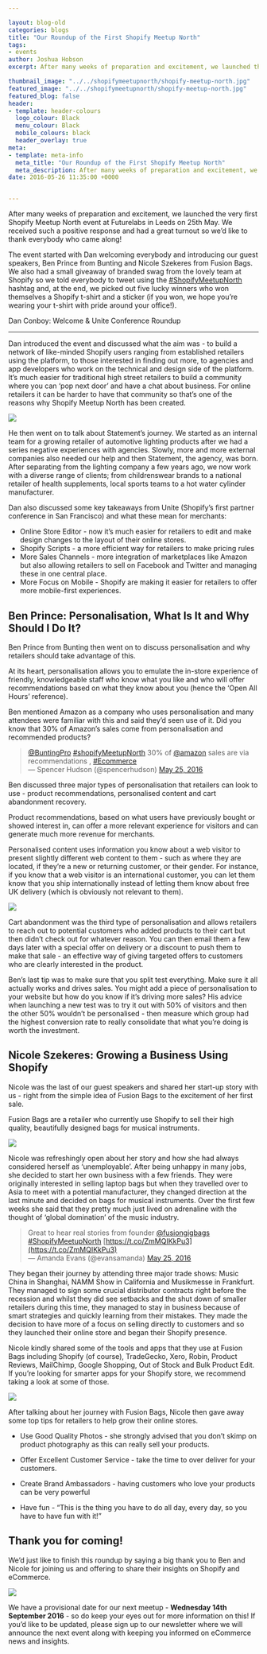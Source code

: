 ```yaml
--- 

layout: blog-old
categories: blogs
title: "Our Roundup of the First Shopify Meetup North"
tags:
- events
author: Joshua Hobson
excerpt: After many weeks of preparation and excitement, we launched the very first Shopify Meetup North event at Futurelabs in Leeds on 25th May. We received such a positive response and had a great turnout so we’d like to thank everybody who came along!

thumbnail_image: "../../shopifymeetupnorth/shopify-meetup-north.jpg"
featured_image: "../../shopifymeetupnorth/shopify-meetup-north.jpg"
featured_blog: false
header:
- template: header-colours
  logo_colour: Black
  menu_colour: Black
  mobile_colours: black
  header_overlay: true
meta:
- template: meta-info
  meta_title: "Our Roundup of the First Shopify Meetup North"
  meta_description: After many weeks of preparation and excitement, we launched the very first Shopify Meetup North event at Futurelabs in Leeds on 25th May. We received such a positive response and had a great turnout so we’d like to thank everybody who came along!
date: 2016-05-26 11:35:00 +0000


--- 
```

After many weeks of preparation and excitement, we launched the very first Shopify Meetup North event at Futurelabs in Leeds on 25th May. We received such a positive response and had a great turnout so we’d like to thank everybody who came along!

The event started with Dan welcoming everybody and introducing our guest speakers, Ben Prince from Bunting and Nicole Szekeres from Fusion Bags. We also had a small giveaway of branded swag from the lovely team at Shopify so we told everybody to tweet using the [#ShopifyMeetupNorth](https://paper.dropbox.com/?q=%23ShopifyMeetupNorth) hashtag and, at the end, we picked out five lucky winners who won themselves a Shopify t-shirt and a sticker (if you won, we hope you’re wearing your t-shirt with pride around your office!).  

  

  

  

Dan Conboy: Welcome & Unite Conference Roundup  

-------------------------------------------------

Dan introduced the event and discussed what the aim was - to build a network of like-minded Shopify users ranging from established retailers using the platform, to those interested in finding out more, to agencies and app developers who work on the technical and design side of the platform. It’s much easier for traditional high street retailers to build a community where you can ‘pop next door’ and have a chat about business. For online retailers it can be harder to have that community so that’s one of the reasons why Shopify Meetup North has been created.

![](../../shopifymeetupnorth/dan-conboy-shopify.jpg)

He then went on to talk about Statement’s journey. We started as an internal team for a growing retailer of automotive lighting products after we had a series negative experiences with agencies. Slowly, more and more external companies also needed our help and then Statement, the agency, was born. After separating from the lighting company a few years ago, we now work with a diverse range of clients; from childrenswear brands to a national retailer of health supplements, local sports teams to a hot water cylinder manufacturer.

Dan also discussed some key takeaways from Unite (Shopify’s first partner conference in San Francisco) and what these mean for merchants:

*   Online Store Editor - now it’s much easier for retailers to edit and make design changes to the layout of their online stores.
*   Shopify Scripts - a more efficient way for retailers to make pricing rules
*   More Sales Channels - more integration of marketplaces like Amazon but also allowing retailers to sell on Facebook and Twitter and managing these in one central place.
*   More Focus on Mobile - Shopify are making it easier for retailers to offer more mobile-first experiences.

  

Ben Prince: Personalisation, What Is It and Why Should I Do It?
---------------------------------------------------------------

Ben Prince from Bunting then went on to discuss personalisation and why retailers should take advantage of this.

At its heart, personalisation allows you to emulate the in-store experience of friendly, knowledgeable staff who know what you like and who will offer recommendations based on what they know about you (hence the ‘Open All Hours’ reference).

Ben mentioned Amazon as a company who uses personalisation and many attendees were familiar with this and said they’d seen use of it. Did you know that 30% of Amazon’s sales come from personalisation and recommended products?

  

> [@BuntingPro](https://twitter.com/BuntingPro) [#shopifyMeetupNorth](https://twitter.com/hashtag/shopifyMeetupNorth?src=hash) 30% of [@amazon](https://twitter.com/amazon) sales are via recommendations , [#Ecommerce](https://twitter.com/hashtag/Ecommerce?src=hash)  
> — Spencer Hudson (@spencerhudson) [May 25, 2016](https://twitter.com/spencerhudson/status/735530637155827713)

  

Ben discussed three major types of personalisation that retailers can look to use - product recommendations, personalised content and cart abandonment recovery.

Product recommendations, based on what users have previously bought or showed interest in, can offer a more relevant experience for visitors and can generate much more revenue for merchants.

Personalised content uses information you know about a web visitor to present slightly different web content to them - such as where they are located, if they’re a new or returning customer, or their gender. For instance, if you know that a web visitor is an international customer, you can let them know that you ship internationally instead of letting them know about free UK delivery (which is obviously not relevant to them).

![](../../shopifymeetupnorth/ben-prince-bunting.jpg)

Cart abandonment was the third type of personalisation and allows retailers to reach out to potential customers who added products to their cart but then didn’t check out for whatever reason. You can then email them a few days later with a special offer on delivery or a discount to push them to make that sale - an effective way of giving targeted offers to customers who are clearly interested in the product.

Ben’s last tip was to make sure that you split test everything. Make sure it all actually works and drives sales. You might add a piece of personalisation to your website but how do you know if it’s driving more sales? His advice when launching a new test was to try it out with 50% of visitors and then the other 50% wouldn’t be personalised - then measure which group had the highest conversion rate to really consolidate that what you’re doing is worth the investment.

  

Nicole Szekeres: Growing a Business Using Shopify
-------------------------------------------------

Nicole was the last of our guest speakers and shared her start-up story with us - right from the simple idea of Fusion Bags to the excitement of her first sale.

Fusion Bags are a retailer who currently use Shopify to sell their high quality, beautifully designed bags for musical instruments.

![](../../shopifymeetupnorth/nicole-szekeres-fusion-bags.jpg)

Nicole was refreshingly open about her story and how she had always considered herself as ‘unemployable’. After being unhappy in many jobs, she decided to start her own business with a few friends. They were originally interested in selling laptop bags but when they travelled over to Asia to meet with a potential manufacturer, they changed direction at the last minute and decided on bags for musical instruments. Over the first few weeks she said that they pretty much just lived on adrenaline with the thought of ‘global domination’ of the music industry.

  

> Great to hear real stories from founder [@fusiongigbags](https://twitter.com/fusiongigbags) [#ShopifyMeetupNorth](https://twitter.com/hashtag/ShopifyMeetupNorth?src=hash) [https://t.co/ZmMQIKkPu3](https://t.co/ZmMQIKkPu3)  
> — Amanda Evans (@evansamanda) [May 25, 2016](https://twitter.com/evansamanda/status/735533531615662080)

  

They began their journey by attending three major trade shows: Music China in Shanghai, NAMM Show in California and Musikmesse in Frankfurt. They managed to sign some crucial distributor contracts right before the recession and whilst they did see setbacks and the shut down of smaller retailers during this time, they managed to stay in business because of smart strategies and quickly learning from their mistakes. They made the decision to have more of a focus on selling directly to customers and so they launched their online store and began their Shopify presence.

Nicole kindly shared some of the tools and apps that they use at Fusion Bags including Shopify (of course), TradeGecko, Xero, Robin, Product Reviews, MailChimp, Google Shopping, Out of Stock and Bulk Product Edit. If you’re looking for smarter apps for your Shopify store, we recommend taking a look at some of those.

![](../../shopifymeetupnorth/nicole-szekeres-shopify-tools.jpg)

After talking about her journey with Fusion Bags, Nicole then gave away some top tips for retailers to help grow their online stores.  

*   Use Good Quality Photos - she strongly advised that you don’t skimp on product photography as this can really sell your products.

*   Offer Excellent Customer Service - take the time to over deliver for your customers.

*   Create Brand Ambassadors - having customers who love your products can be very powerful

*   Have fun - “This is the thing you have to do all day, every day, so you have to have fun with it!”

  

Thank you for coming!
---------------------

We’d just like to finish this roundup by saying a big thank you to Ben and Nicole for joining us and offering to share their insights on Shopify and eCommerce.

![](../../shopifymeetupnorth/shopify-meetup-north-attendees.jpg)

We have a provisional date for our next meetup - **Wednesday 14th September 2016** - so do keep your eyes out for more information on this! If you’d like to be updated, please sign up to our newsletter where we will announce the next event along with keeping you informed on eCommerce news and insights.